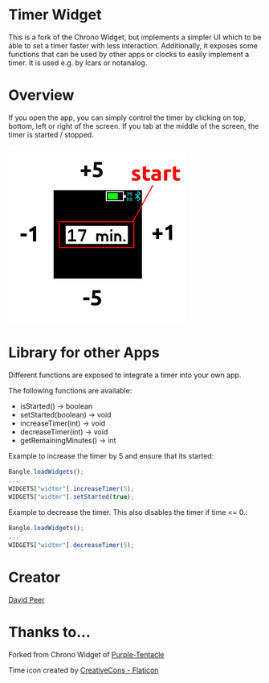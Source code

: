 # Timer Widget

This is a fork of the Chrono Widget, but implements a
simpler UI which to be able to set a timer faster with
less interaction. Additionally, it exposes some functions
that can be used by other apps or clocks to easily
implement a timer. It is used e.g. by lcars or notanalog.

# Overview
If you open the app, you can simply control the timer
by clicking on top, bottom, left or right of the screen.
If you tab at the middle of the screen, the timer is
started / stopped.

![](description.png)


# Library for other Apps
Different functions are exposed to integrate a timer
into your own app.

The following functions are available:
- isStarted() -> boolean
- setStarted(boolean) -> void
- increaseTimer(int) -> void
- decreaseTimer(int) -> void
- getRemainingMinutes() -> int

Example to increase the timer by 5 and ensure that its started:
```Javascript
Bangle.loadWidgets();
...
WIDGETS["widtmr"].increaseTimer(5);
WIDGETS["widtmr"].setStarted(true);
```

Example to decrease the timer. This also disables the timer if time <= 0.:
```Javascript
Bangle.loadWidgets();
...
WIDGETS["widtmr"].decreaseTimer(5);
```

# Creator

[David Peer](https://github.com/peerdavid)


# Thanks to...
Forked from Chrono Widget of [Purple-Tentacle](https://github.com/Purple-Tentacle)

Time icon created by <a href="https://www.flaticon.com/free-icons/time" title="time icons">CreativeCons - Flaticon</a>